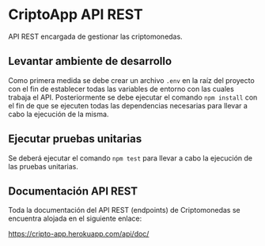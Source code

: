 # CriptoApp API REST

API REST encargada de gestionar las criptomonedas.

## Levantar ambiente de desarrollo

Como primera medida se debe crear un archivo `.env` en la raíz del proyecto con el fin de establecer todas las variables de entorno con las cuales trabaja el API.
Posteriormente se debe ejecutar el comando `npm install` con el fin de que se ejecuten todas las dependencias necesarias para llevar a cabo la ejecución de la misma.


## Ejecutar pruebas unitarias

Se deberá ejecutar el comando `npm test` para llevar a cabo la ejecución de las pruebas unitarias.

## Documentación API REST

Toda la documentación del API REST (endpoints) de Criptomonedas se encuentra alojada en el siguiente enlace:

https://cripto-app.herokuapp.com/api/doc/
